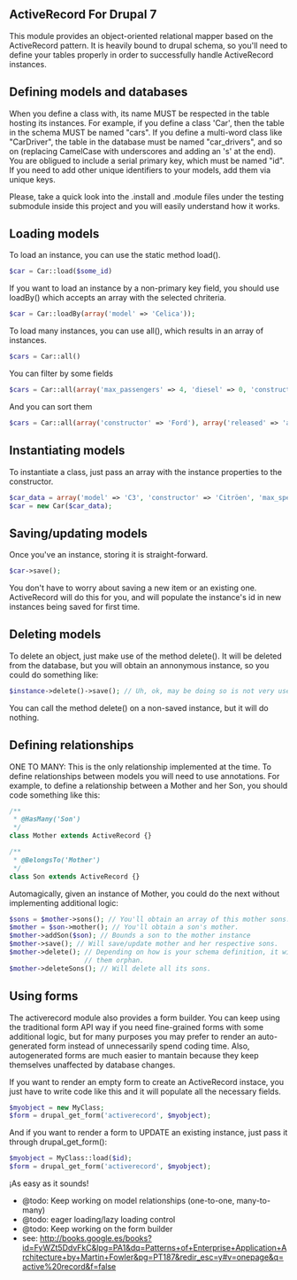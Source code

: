 ActiveRecord For Drupal 7
----------------------------
This module provides an object-oriented relational mapper based on the ActiveRecord pattern.
It is heavily bound to drupal schema, so you'll need to define your tables properly in order to
successfully handle ActiveRecord instances.

Defining models and databases
---------------------------------------------------
When you define a class with, its name MUST be respected in the table hosting its instances. For example,
if you define a class 'Car', then the table in the schema MUST be named "cars". If you define a multi-word class like
"CarDriver", the table in the database must be named "car_drivers", and so on (replacing CamelCase with underscores
and adding an 's' at the end).
You are obligued to include a serial primary key, which must be named "id". If you need to add other unique identifiers
to your models, add them via unique keys.

Please, take a quick look into the .install and .module files under the testing submodule inside this project and you will easily understand how it works.

Loading models
---------------------------------------------------
To load an instance, you can use the static method load().
```php
$car = Car::load($some_id)
```

If you want to load an instance by a non-primary key field, you should use loadBy() which accepts an array with the
selected chriteria.
```php
$car = Car::loadBy(array('model' => 'Celica'));
```

To load many instances, you can use all(), which results in an array of instances.
```php
$cars = Car::all()
```
You can filter by some fields
```php
$cars = Car::all(array('max_passengers' => 4, 'diesel' => 0, 'constructor' => 'Ford'));
```
And you can sort them
```php
$cars = Car::all(array('constructor' => 'Ford'), array('released' => 'asc', 'max_speed' => 'desc'));
```

Instantiating models
---------------------------------------------------
To instantiate a class, just pass an array with the instance properties to the constructor.
```php
$car_data = array('model' => 'C3', 'constructor' => 'Citröen', 'max_speed' => 170);
$car = new Car($car_data);
```

Saving/updating models
---------------------------------------------------
Once you've an instance, storing it is straight-forward.
```php
$car->save();
```
You don't have to worry about saving a new item or an existing one. ActiveRecord will do this for you, and will
populate the instance's id in new instances being saved for first time.

Deleting models
---------------------------------------------------
To delete an object, just make use of the method delete(). It will be deleted from the database, but you will obtain
an annonymous instance, so you could do something like:
```php
$instance->delete()->save(); // Uh, ok, may be doing so is not very useful.
```
You can call the method delete() on a non-saved instance, but it will do nothing.

Defining relationships
---------------------------------------------------
ONE TO MANY: This is the only relationship implemented at the time. To define relationships between models you will
need to use annotations. For example, to define a relationship between a Mother and her Son, you should code something
like this:

```php
/**
 * @HasMany('Son')
 */
class Mother extends ActiveRecord {}

/**
 * @BelongsTo('Mother')
 */
class Son extends ActiveRecord {}
```
Automagically, given an instance of Mother, you could do the next without implementing additional logic:
```php
$sons = $mother->sons(); // You'll obtain an array of this mother sons.
$mother = $son->mother(); // You'll obtain a son's mother.
$mother->addSon($son); // Bounds a son to the mother instance
$mother->save(); // Will save/update mother and her respective sons.
$mother->delete(); // Depending on how is your schema definition, it will delete children, if any (cascade) or make
                   // them orphan.
$mother->deleteSons(); // Will delete all its sons.
```

Using forms
---------------------------------------------------
The activerecord module also provides a form builder. You can keep using the traditional form API way
if you need fine-grained forms with some additional logic, but for many purposes you may prefer to render
an auto-generated form instead of unnecessarily spend coding time. Also, autogenerated forms are much
easier to mantain because they keep themselves unaffected by database changes.

If you want to render an empty form to create an ActiveRecord instace, you just have to write code like this
and it will populate all the necessary fields.
```php
$myobject = new MyClass;
$form = drupal_get_form('activerecord', $myobject);
```

And if you want to render a form to UPDATE an existing instance, just pass it through drupal_get_form():
```php
$myobject = MyClass::load($id);
$form = drupal_get_form('activerecord', $myobject);
```

¡As easy as it sounds!


* @todo: Keep working on model relationships (one-to-one, many-to-many)
* @todo: eager loading/lazy loading control
* @todo: Keep working on the form builder
* see: http://books.google.es/books?id=FyWZt5DdvFkC&lpg=PA1&dq=Patterns+of+Enterprise+Application+Architecture+by+Martin+Fowler&pg=PT187&redir_esc=y#v=onepage&q=active%20record&f=false
